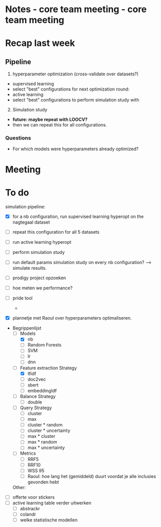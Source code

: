 # Notes - core team meeting - core team meeting

# Recap last week

## Pipeline

  1. hyperparameter optimization (cross-validate over datasets?)

  - supervised learning   
  - select "best" configurations for next optimization round:
  - active learning
  - select "best" configurations to perform simulation study with

  2. Simulation study

- **future: maybe repeat with LOOCV?**
- then we can repeat this for all configurations.

### Questions
- For which models were hyperparameters already optimized? 

# Meeting


# To do
simulation pipeline:

- [x] for a nb configuration, run supervised learning hyperopt on the nagtegaal dataset
- [ ] repeat this configuration for all 5 datasets
- [ ] run active learning hyperopt
- [ ] perform simulation study

- [ ] run default params simulation study on every nb configuration? --> simulate results.

- [ ] prodigy project opzoeken
- [ ] hoe meten we performance?
- [ ] pride tool

    -
- [x] plannetje met Raoul over hyperparameters optimaliseren.

- Begrippenlijst
  - [ ] Models
    - [x] nb
    - [ ] Random Forests
    - [ ] SVM
    - [ ] lr 
    - [ ] dnn
  - [ ] Feature extraction Strategy
    - [x] tfidf
    - [ ] doc2vec
    - [ ] sbert
    - [ ] embeddingIdf
  - [ ] Balance Strategy
    - [ ] double
  - [ ] Query Strategy
    - [ ] cluster
    - [ ] max
    - [ ] cluster * random 
    - [ ] cluster * uncertainty
    - [ ] max * cluster
    - [ ] max * random
    - [ ] max * uncertainty
  - [ ] Metrics
    - [ ] RRF5
    - [ ] RRF10
    - [ ] WSS 95
    - [ ] Raoul: hoe lang het (gemiddeld) duurt voordat je alle inclusies gevonden hebt

  Other:
- [ ] offerte voor stickers
- [ ] active learning table verder uitwerken
  - [ ] abstrackr
  - [ ] colandr
  - [ ] welke statistische modellen
